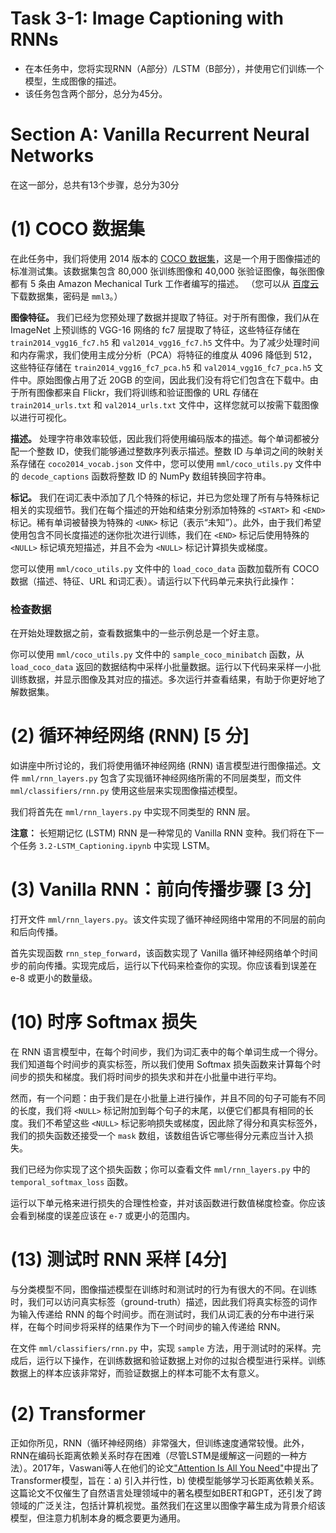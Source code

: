 # Task 3-1: Image Captioning with RNNs 

- 在本任务中，您将实现RNN（A部分）/LSTM（B部分），并使用它们训练一个模型，生成图像的描述。
- 该任务包含两个部分，总分为45分。


# Section A: Vanilla Recurrent Neural Networks

在这一部分，总共有13个步骤，总分为30分

# (1) COCO 数据集
在此任务中，我们将使用 2014 版本的 [COCO 数据集](https://cocodataset.org/)，这是一个用于图像描述的标准测试集。该数据集包含 80,000 张训练图像和 40,000 张验证图像，每张图像都有 5 条由 Amazon Mechanical Turk 工作者编写的描述。 （您可以从 [百度云](https://pan.baidu.com/s/1kmcCuvfMUadqSAezx384Ng?pwd=mml3) 下载数据集，密码是 `mml3`。）

**图像特征。** 我们已经为您预处理了数据并提取了特征。对于所有图像，我们从在 ImageNet 上预训练的 VGG-16 网络的 fc7 层提取了特征，这些特征存储在 `train2014_vgg16_fc7.h5` 和 `val2014_vgg16_fc7.h5` 文件中。为了减少处理时间和内存需求，我们使用主成分分析（PCA）将特征的维度从 4096 降低到 512，这些特征存储在 `train2014_vgg16_fc7_pca.h5` 和 `val2014_vgg16_fc7_pca.h5` 文件中。原始图像占用了近 20GB 的空间，因此我们没有将它们包含在下载中。由于所有图像都来自 Flickr，我们将训练和验证图像的 URL 存储在 `train2014_urls.txt` 和 `val2014_urls.txt` 文件中，这样您就可以按需下载图像以进行可视化。

**描述。** 处理字符串效率较低，因此我们将使用编码版本的描述。每个单词都被分配一个整数 ID，使我们能够通过整数序列表示描述。整数 ID 与单词之间的映射关系存储在 `coco2014_vocab.json` 文件中，您可以使用 `mml/coco_utils.py` 文件中的 `decode_captions` 函数将整数 ID 的 NumPy 数组转换回字符串。

**标记。** 我们在词汇表中添加了几个特殊的标记，并已为您处理了所有与特殊标记相关的实现细节。我们在每个描述的开始和结束分别添加特殊的 `<START>` 和 `<END>` 标记。稀有单词被替换为特殊的 `<UNK>` 标记（表示“未知”）。此外，由于我们希望使用包含不同长度描述的迷你批次进行训练，我们在 `<END>` 标记后使用特殊的 `<NULL>` 标记填充短描述，并且不会为 `<NULL>` 标记计算损失或梯度。

您可以使用 `mml/coco_utils.py` 文件中的 `load_coco_data` 函数加载所有 COCO 数据（描述、特征、URL 和词汇表）。请运行以下代码单元来执行此操作：


### 检查数据

在开始处理数据之前，查看数据集中的一些示例总是一个好主意。

你可以使用 `mml/coco_utils.py` 文件中的 `sample_coco_minibatch` 函数，从 `load_coco_data` 返回的数据结构中采样小批量数据。运行以下代码来采样一小批训练数据，并显示图像及其对应的描述。多次运行并查看结果，有助于你更好地了解数据集。

# (2) 循环神经网络 (RNN) [5 分]

如讲座中所讨论的，我们将使用循环神经网络 (RNN) 语言模型进行图像描述。文件 `mml/rnn_layers.py` 包含了实现循环神经网络所需的不同层类型，而文件 `mml/classifiers/rnn.py` 使用这些层来实现图像描述模型。

我们将首先在 `mml/rnn_layers.py` 中实现不同类型的 RNN 层。

**注意：** 长短期记忆 (LSTM) RNN 是一种常见的 Vanilla RNN 变种。我们将在下一个任务 `3.2-LSTM_Captioning.ipynb` 中实现 LSTM。

# (3) Vanilla RNN：前向传播步骤 [3 分]

打开文件 `mml/rnn_layers.py`。该文件实现了循环神经网络中常用的不同层的前向和后向传播。

首先实现函数 `rnn_step_forward`，该函数实现了 Vanilla 循环神经网络单个时间步的前向传播。实现完成后，运行以下代码来检查你的实现。你应该看到误差在 e-8 或更小的数量级。



# (10) 时序 Softmax 损失

在 RNN 语言模型中，在每个时间步，我们为词汇表中的每个单词生成一个得分。我们知道每个时间步的真实标签，所以我们使用 Softmax 损失函数来计算每个时间步的损失和梯度。我们将时间步的损失求和并在小批量中进行平均。

然而，有一个问题：由于我们是在小批量上进行操作，并且不同的句子可能有不同的长度，我们将 `<NULL>` 标记附加到每个句子的末尾，以便它们都具有相同的长度。我们不希望这些 `<NULL>` 标记影响损失或梯度，因此除了得分和真实标签外，我们的损失函数还接受一个 `mask` 数组，该数组告诉它哪些得分元素应当计入损失。

我们已经为你实现了这个损失函数；你可以查看文件 `mml/rnn_layers.py` 中的 `temporal_softmax_loss` 函数。

运行以下单元格来进行损失的合理性检查，并对该函数进行数值梯度检查。你应该会看到梯度的误差应该在 `e-7` 或更小的范围内。


# (13) 测试时 RNN 采样 [4分]

与分类模型不同，图像描述模型在训练时和测试时的行为有很大的不同。在训练时，我们可以访问真实标签（ground-truth）描述，因此我们将真实标签的词作为输入传递给 RNN 的每个时间步。而在测试时，我们从词汇表的分布中进行采样，在每个时间步将采样的结果作为下一个时间步的输入传递给 RNN。

在文件 `mml/classifiers/rnn.py` 中，实现 `sample` 方法，用于测试时的采样。完成后，运行以下操作，在训练数据和验证数据上对你的过拟合模型进行采样。训练数据上的样本应该非常好，而验证数据上的样本可能不太有意义。


# (2) Transformer
正如你所见，RNN（循环神经网络）非常强大，但训练速度通常较慢。此外，RNN在编码长距离依赖关系时存在困难（尽管LSTM是缓解这一问题的一种方法）。2017年，Vaswani等人在他们的论文["Attention Is All You Need"](https://arxiv.org/abs/1706.03762)中提出了Transformer模型，旨在：a) 引入并行性，b) 使模型能够学习长距离依赖关系。这篇论文不仅催生了自然语言处理领域中的著名模型如BERT和GPT，还引发了跨领域的广泛关注，包括计算机视觉。虽然我们在这里以图像字幕生成为背景介绍该模型，但注意力机制本身的概念要更为通用。